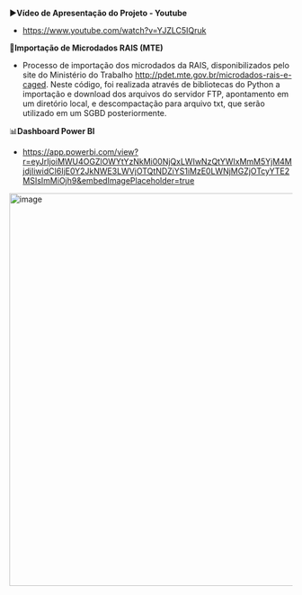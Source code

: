 ▶️**Vídeo de Apresentação do Projeto - Youtube**

- https://www.youtube.com/watch?v=YJZLC5IQruk

📂**Importação de Microdados RAIS (MTE)** 

- Processo de importação dos microdados da RAIS, disponibilizados pelo site do Ministério do Trabalho http://pdet.mte.gov.br/microdados-rais-e-caged.
Neste código, foi realizada através de bibliotecas do Python a importação e download dos arquivos do servidor FTP, apontamento em um diretório local, e descompactação para arquivo txt, que serão utilizado em um SGBD posteriormente.

📊**Dashboard Power BI**

- https://app.powerbi.com/view?r=eyJrIjoiMWU4OGZlOWYtYzNkMi00NjQxLWIwNzQtYWIxMmM5YjM4MjdjIiwidCI6IjE0Y2JkNWE3LWVjOTQtNDZiYS1iMzE0LWNjMGZjOTcyYTE2MSIsImMiOjh9&embedImagePlaceholder=true
<img width="698" alt="image" src="https://github.com/melissa-siejka/Pos-Graduacao-Analytics-Business-Intelligence/assets/148575201/278417fc-bfa7-40b7-b6c7-c4494f27ef58">


